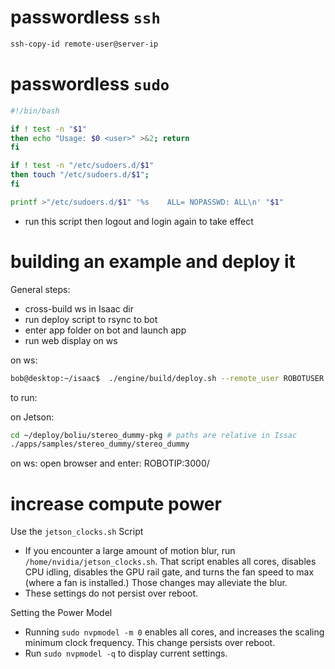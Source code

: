 # passwordless `ssh`

```bash
ssh-copy-id remote-user@server-ip
```

# passwordless `sudo`

```bash
#!/bin/bash

if ! test -n "$1"
then echo "Usage: $0 <user>" >&2; return
fi

if ! test -n "/etc/sudoers.d/$1"
then touch "/etc/sudoers.d/$1";
fi

printf >"/etc/sudoers.d/$1" '%s    ALL= NOPASSWD: ALL\n' "$1"
```
* run this script then logout and login again to take effect


# building an example and deploy it
General steps:
* cross-build ws in Isaac dir
* run deploy script to rsync to bot
* enter app folder on bot and launch app
* run web display on ws

on ws:

```bash
bob@desktop:~/isaac$  ./engine/build/deploy.sh --remote_user ROBOTUSER -p //apps/samples/stereo_dummy:stereo_dummy-pkg -d jetpack42 -h ROBOTIP
```

to run:

on Jetson:

```bash
cd ~/deploy/boliu/stereo_dummy-pkg # paths are relative in Issac
./apps/samples/stereo_dummy/stereo_dummy
```

on ws: open browser and enter: ROBOTIP:3000/

# increase compute power
Use the `jetson_clocks.sh` Script
* If you encounter a large amount of motion blur, run `/home/nvidia/jetson_clocks.sh`. That script enables all cores, disables CPU idling, disables the GPU rail gate, and turns the fan speed to max (where a fan is installed.) Those changes may alleviate the blur.
* These settings do not persist over reboot.

Setting the Power Model
* Running `sudo nvpmodel -m 0` enables all cores, and increases the scaling minimum clock frequency. This change persists over reboot. 
* Run `sudo nvpmodel -q` to display current settings. 
